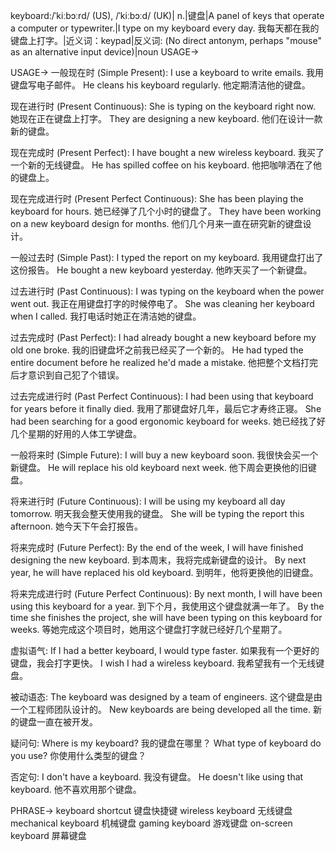 keyboard:/ˈkiːbɔːrd/ (US), /ˈkiːbɔːd/ (UK)| n.|键盘|A panel of keys that operate a computer or typewriter.|I type on my keyboard every day. 我每天都在我的键盘上打字。|近义词：keypad|反义词: (No direct antonym, perhaps "mouse" as an alternative input device)|noun
USAGE->

USAGE->
一般现在时 (Simple Present):
I use a keyboard to write emails. 我用键盘写电子邮件。
He cleans his keyboard regularly. 他定期清洁他的键盘。

现在进行时 (Present Continuous):
She is typing on the keyboard right now. 她现在正在键盘上打字。
They are designing a new keyboard. 他们在设计一款新的键盘。

现在完成时 (Present Perfect):
I have bought a new wireless keyboard. 我买了一个新的无线键盘。
He has spilled coffee on his keyboard. 他把咖啡洒在了他的键盘上。

现在完成进行时 (Present Perfect Continuous):
She has been playing the keyboard for hours. 她已经弹了几个小时的键盘了。
They have been working on a new keyboard design for months. 他们几个月来一直在研究新的键盘设计。

一般过去时 (Simple Past):
I typed the report on my keyboard. 我用键盘打出了这份报告。
He bought a new keyboard yesterday. 他昨天买了一个新键盘。

过去进行时 (Past Continuous):
I was typing on the keyboard when the power went out. 我正在用键盘打字的时候停电了。
She was cleaning her keyboard when I called. 我打电话时她正在清洁她的键盘。

过去完成时 (Past Perfect):
I had already bought a new keyboard before my old one broke. 我的旧键盘坏之前我已经买了一个新的。
He had typed the entire document before he realized he'd made a mistake. 他把整个文档打完后才意识到自己犯了个错误。


过去完成进行时 (Past Perfect Continuous):
I had been using that keyboard for years before it finally died. 我用了那键盘好几年，最后它才寿终正寝。
She had been searching for a good ergonomic keyboard for weeks. 她已经找了好几个星期的好用的人体工学键盘。


一般将来时 (Simple Future):
I will buy a new keyboard soon. 我很快会买一个新键盘。
He will replace his old keyboard next week. 他下周会更换他的旧键盘。


将来进行时 (Future Continuous):
I will be using my keyboard all day tomorrow. 明天我会整天使用我的键盘。
She will be typing the report this afternoon. 她今天下午会打报告。


将来完成时 (Future Perfect):
By the end of the week, I will have finished designing the new keyboard. 到本周末，我将完成新键盘的设计。
By next year, he will have replaced his old keyboard. 到明年，他将更换他的旧键盘。


将来完成进行时 (Future Perfect Continuous):
By next month, I will have been using this keyboard for a year. 到下个月，我使用这个键盘就满一年了。
By the time she finishes the project, she will have been typing on this keyboard for weeks. 等她完成这个项目时，她用这个键盘打字就已经好几个星期了。


虚拟语气:
If I had a better keyboard, I would type faster. 如果我有一个更好的键盘，我会打字更快。
I wish I had a wireless keyboard. 我希望我有一个无线键盘。


被动语态:
The keyboard was designed by a team of engineers. 这个键盘是由一个工程师团队设计的。
New keyboards are being developed all the time. 新的键盘一直在被开发。


疑问句:
Where is my keyboard? 我的键盘在哪里？
What type of keyboard do you use? 你使用什么类型的键盘？


否定句:
I don't have a keyboard. 我没有键盘。
He doesn't like using that keyboard. 他不喜欢用那个键盘。

PHRASE->
keyboard shortcut 键盘快捷键
wireless keyboard 无线键盘
mechanical keyboard 机械键盘
gaming keyboard 游戏键盘
on-screen keyboard  屏幕键盘

